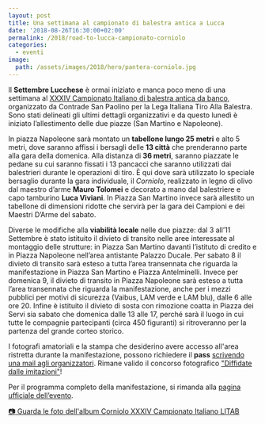 ```yaml
---
layout: post
title: Una settimana al campionato di balestra antica a Lucca
date: '2018-08-26T16:30:00+02:00'
permalink: /2018/road-to-lucca-campionato-corniolo
categories:
  - eventi
image:
  path: /assets/images/2018/hero/pantera-corniolo.jpg
---
```


Il **Settembre Lucchese** è ormai iniziato e manca poco meno di una settimana al
[XXXIV Campionato Italiano di balestra antica da
banco](/campionato-litab-lucca-2018), organizzato da Contrade San Paolino per la
Lega Italiana Tiro Alla Balestra. Sono stati delineati gli ultimi dettagli
organizzativi e da questo lunedì è iniziato l’allestimento delle due piazze (San
Martino e Napoleone).

<!-- more -->

In piazza Napoleone sarà montato un **tabellone lungo 25 metri** e alto 5 metri,
dove saranno affissi i bersagli delle **13 città** che prenderanno parte alla
gara della domenica. Alla distanza di **36 metri**, saranno piazzate le pedane
su cui saranno fissati i 13 pancacci che saranno utilizzati dai balestrieri
durante le operazioni di tiro. È qui dove sarà utilizzato lo speciale bersaglio
durante la gara individuale, il *Corniolo*, realizzato in legno di olivo dal
maestro d’arme **Mauro Tolomei** e decorato a mano dal balestriere e capo
tamburino **Luca Viviani**. In Piazza San Martino invece sarà allestito un
tabellone di dimensioni ridotte che servirà per la gara dei Campioni e dei
Maestri D’Arme del sabato.

Diverse le modifiche alla **viabilità locale** nelle due piazze: dal 3 all’11
Settembre è stato istituito il divieto di transito nelle aree interessate al
montaggio delle strutture: in Piazza San Martino davanti l’istituto di credito e
in Piazza Napoleone nell’area antistante Palazzo Ducale. Per sabato 8 il divieto
di transito sarà esteso a tutta l’area transennata che riguarda la
manifestazione in Piazza San Martino e Piazza Antelminelli. Invece per domenica
9, il divieto di transito in Piazza Napoleone sarà esteso a tutta l’area
transennata che riguarda la manifestazione, anche per i mezzi pubblici per
motivi di sicurezza (Vaibus, LAM verde e LAM blu), dalle 6 alle ore 20. Infine è
istituito il divieto di sosta con rimozione coatta in Piazza dei Servi sia
sabato che domenica dalle 13 alle 17, perché sarà il luogo in cui tutte le
compagnie partecipanti (circa 450 figuranti) si ritroveranno per la partenza del
grande corteo storico.

I fotografi amatoriali e la stampa che desiderino avere accesso all'area
ristretta durante la manifestazione, possono richiedere il **pass** [scrivendo
una mail agli organizzatori](/contatti). Rimane valido il concorso fotografico
["Diffidate dalle
imitazioni"](https://consanpaolino.org/2018-04-22-diffidate-dalle-imitazioni-2018/)!

Per il programma completo della manifestazione, si rimanda alla [pagina ufficiale
dell’evento](/campionato-litab-lucca-2018).

[:camera: Guarda le foto dell'album Corniolo XXXIV Campionato Italiano LITAB](https://photos.app.goo.gl/2gM6vo1wCwzf9yxs6)
